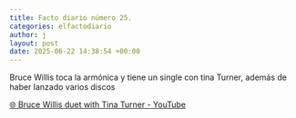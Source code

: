 ```yaml
---
title: Facto diario número 25.
categories: elfactodiario
author: j
layout: post
date: 2025-06-22 14:38:54 +00:00
---
```

Bruce Willis toca la armónica y tiene un single con tina Turner, además de haber lanzado varios discos

[🌐 Bruce Willis duet with Tina Turner - YouTube](https://www.youtube.com/watch?v=tOxwib8PoVE)
